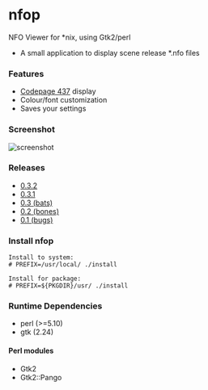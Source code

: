 # nfop
NFO Viewer for *nix, using Gtk2/perl
* A small application to display scene release *.nfo files

### Features
* [Codepage 437](https://en.wikipedia.org/wiki/Code_page_437) display
* Colour/font customization
* Saves your settings

### Screenshot
![screenshot](https://cloud.githubusercontent.com/assets/1535179/6919067/be341eee-d7ab-11e4-8ad2-9a88b85440de.png)

### Releases
* [0.3.2](https://github.com/Jigoku/nfop/releases/tag/0.3.2)
* [0.3.1](https://github.com/Jigoku/nfop/releases/tag/0.3.1)
* [0.3 (bats)](https://github.com/Jigoku/nfop/releases/tag/0.3)
* [0.2 (bones)](https://github.com/Jigoku/nfop/releases/tag/0.2)
* [0.1 (bugs)](https://github.com/Jigoku/nfop/releases/tag/0.1)

### Install nfop
```
Install to system:
# PREFIX=/usr/local/ ./install

Install for package:
# PREFIX=${PKGDIR}/usr/ ./install

```

### Runtime Dependencies
* perl (>=5.10)
* gtk (2.24)

#### Perl modules
* Gtk2
* Gtk2::Pango

